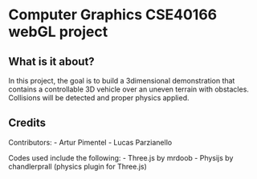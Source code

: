# Computer Graphics CSE40166 webGL project

## What is it about?

In this project, the goal is to build a 3­dimensional demonstration that contains a controllable 3D vehicle over an uneven terrain with obstacles. Collisions will be detected and proper physics applied.

## Credits

Contributors:
	- Artur Pimentel
	- Lucas Parzianello

Codes used include the following:
	- Three.js by mrdoob
	- Physijs by chandlerprall (physics plugin for Three.js)
